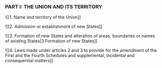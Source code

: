 
### **PART I: THE UNION AND ITS TERRITORY**

![[1. Name and territory of the Union]]

![[2. Admission or establishment of new States]]

![[3. Formation of new States and alteration of areas, boundaries or names of existing States|3.Formation of new States]]

![[4. Laws made under articles 2 and 3 to provide for the amendment of the First and the Fourth Schedules and  supplemental, incidental and consequential matters]]
